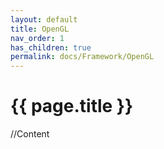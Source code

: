 ```yaml
---
layout: default
title: OpenGL
nav_order: 1
has_children: true
permalink: docs/Framework/OpenGL
---
```


{{ page.title }}
======================

//Content